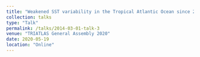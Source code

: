 ```yaml
---
title: "Weakened SST variability in the Tropical Atlantic Ocean since 2000"
collection: talks
type: "Talk"
permalink: /talks/2014-03-01-talk-3
venue: "TRIATLAS General Assembly 2020"
date: 2020-05-19
location: "Online"
---
```

